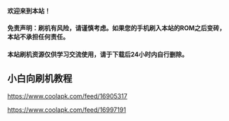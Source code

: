 #### 欢迎来到本站！
#### 免责声明：刷机有风险，请谨慎考虑。如果您的手机刷入本站的ROM之后变砖，本站不承担任何责任。
#### 本站刷机资源仅供学习交流使用，请于下载后24小时内自行删除。

## 小白向刷机教程
https://www.coolapk.com/feed/16905317

https://www.coolapk.com/feed/16997191

